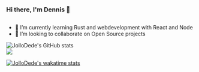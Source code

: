 ### Hi there, I'm Dennis 👋

## 
- 🌱 I’m currently learning Rust and webdevelopment with React and Node
- 👯 I’m looking to collaborate on Open Source projects

![JolloDede's GitHub stats](https://github-readme-stats.vercel.app/api?username=JolloDede&theme=midnight-purple)
</br>
<img src="https://github-readme-stats.vercel.app/api/top-langs/?username=JolloDede&hide_border=true&langs_count=8&theme=midnight-purple" />

[![JolloDede's wakatime stats](https://github-readme-stats.vercel.app/api/wakatime?username=jollodede)](https://github.com/anuraghazra/github-readme-stats&theme=midnight-purple)


<!--
**JolloDede/JolloDede** is a ✨ _special_ ✨ repository because its `README.md` (this file) appears on your GitHub profile.

Here are some ideas to get you started:

- 🔭 I’m currently working on ...
- 🌱 I’m currently learning ...
- 👯 I’m looking to collaborate on ...
- 🤔 I’m looking for help with ...
- 💬 Ask me about ...
- 📫 How to reach me: ...
- 😄 Pronouns: ...
- ⚡ Fun fact: ...
-->


